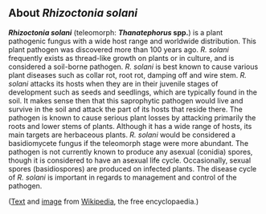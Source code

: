 About *Rhizoctonia solani*
--------------------------



***Rhizoctonia solani*** (teleomorph: ***Thanatephorus* spp.**) is a
plant pathogenic fungus with a wide host range and worldwide
distribution. This plant pathogen was discovered more than 100 years
ago. *R. solani* frequently exists as thread-like growth on plants or in
culture, and is considered a soil-borne pathogen. *R. solani* is best
known to cause various plant diseases such as collar rot, root rot,
damping off and wire stem. *R. solani* attacks its hosts when they are
in their juvenile stages of development such as seeds and seedlings,
which are typically found in the soil. It makes sense then that this
saprophytic pathogen would live and survive in the soil and attack the
part of its hosts that reside there. The pathogen is known to cause
serious plant losses by attacking primarily the roots and lower stems of
plants. Although it has a wide range of hosts, its main targets are
herbaceous plants. *R. solani* would be considered a basidiomycete
fungus if the teleomorph stage were more abundant. The pathogen is not
currently known to produce any asexual (conidia) spores, though it is
considered to have an asexual life cycle. Occasionally, sexual spores
(basidiospores) are produced on infected plants. The disease cycle of
*R. solani* is important in regards to management and control of the
pathogen.

([Text](http://en.wikipedia.org/wiki/Rhizoctonia_solani) and
[image](https://commons.wikimedia.org/wiki/File:Rhizoctonia_hyphae_160X.png)
from [Wikipedia](http://en.wikipedia.org/), the free encyclopaedia.)
